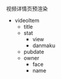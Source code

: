 视频详情页预渲染
+ videoItem 
  + title
  + stat
    + view 
    + danmaku
  + pubdate
  + owner
    + face
    + name